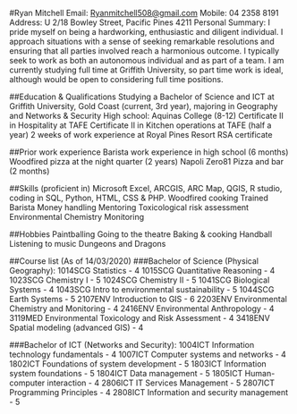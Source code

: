 #Ryan Mitchell
Email: Ryanmitchell508@gmail.com
Mobile: 04 2358 8191
Address: U 2/18 Bowley Street, Pacific Pines 4211
Personal Summary: I pride myself on being a hardworking, enthusiastic and diligent individual. I approach situations with a sense of seeking remarkable resolutions and ensuring that all parties involved reach a harmonious outcome. I typically seek to work as both an autonomous individual and as part of a team. I am currently studying full time at Griffith University, so part time work is ideal, although would be open to considering full time positions. 

##Education & Qualifications
Studying a Bachelor of Science and ICT at Griffith University, Gold Coast (current, 3rd year), majoring in Geography and Networks & Security
High school: Aquinas College (8-12)
Certificate II in Hospitality at TAFE
Certificate II in Kitchen operations at TAFE (half a year)
2 weeks of work experience at Royal Pines Resort
RSA certificate

##Prior work experience
Barista work experience in high school (6 months)
Woodfired pizza at the night quarter (2 years)
Napoli Zero81 Pizza and bar (2 months)

##Skills (proficient in)
Microsoft Excel, ARCGIS, ARC Map, QGIS, R studio, coding in SQL, Python, HTML, CSS & PHP.
Woodfired cooking                            Trained Barista
Money handling                               Mentoring
Toxicological risk assessment			           Environmental Chemistry Monitoring

##Hobbies
Paintballing                                               Going to the theatre
Baking & cooking                                           Handball
Listening to music                                         Dungeons and Dragons

##Course list (As of 14/03/2020)
###Bachelor of Science (Physical Geography):
1014SCG Statistics - 4 
1015SCG Quantitative Reasoning - 4 
1023SCG Chemistry I - 5 
1024SCG Chemistry II - 5 
1041SCG Biological Systems - 4 
1043SCG Intro to environmental sustainability - 5 
1044SCG Earth Systems - 5 
2107ENV Introduction to GIS - 6 
2203ENV Environmental Chemistry and Monitoring - 4 
2416ENV Environmental Anthropology - 4 
3119MED Environmental Toxicology and Risk Assessment - 4 
3418ENV Spatial modeling (advanced GIS) - 4 

###Bachelor of ICT (Networks and Security):
1004ICT Information technology fundamentals - 4 
1007ICT Computer systems and networks - 4 
1802ICT Foundations of system development - 5 
1803ICT Information system foundations - 5 
1804ICT Data management - 5 
1805ICT Human-computer interaction - 4 
2806ICT IT Services Management - 5 
2807ICT Programming Principles - 4 
2808ICT Information and security management - 5

